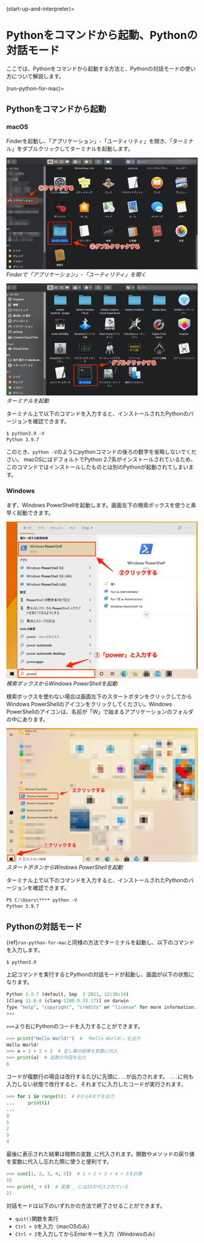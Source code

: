 (start-up-and-interpreter)=

# Pythonをコマンドから起動、Pythonの対話モード

ここでは、Pythonをコマンドから起動する方法と、Pythonの対話モードの使い方について解説します。

(run-python-for-mac)=
## Pythonをコマンドから起動

### macOS
Finderを起動し、「アプリケーション」-「ユーティリティ」を開き、「ターミナル」をダブルクリックしてターミナルを起動します。

![Finderで「アプリケーション」-「ユーティリティ」を開く](./run-python-for-mac-1.png)
*Finderで「アプリケーション」-「ユーティリティ」を開く*

![ターミナルを起動](./run-python-for-mac-2.png)
*ターミナルを起動*

ターミナル上で以下のコマンドを入力すると、インストールされたPythonのバージョンを確認できます。

```console
$ python3.9 -V
Python 3.9.7
```

このとき、`python -V`のようにpythonコマンドの後ろの数字を省略しないでください。
macOSにはデフォルトでPython 2.7系がインストールされているため、このコマンドではインストールしたものとは別のPythonが起動されてしまいます。

### Windows
まず、Windows PowerShellを起動します。画面左下の検索ボックスを使うと素早く起動できます。

![検索ボックスからWindows PowerShellを起動](./run-python-for-win-1.png)
*検索ボックスからWindows PowerShellを起動*

検索ボックスを使わない場合は画面左下のスタートボタンをクリックしてからWindows PowerShellのアイコンをクリックしてください。Windows PowerShellのアイコンは、名前が「W」で始まるアプリケーションのフォルダの中にあります。

![スタートボタンからWindows PowerShellを起動](./run-python-for-win-2.png)
*スタートボタンからWindows PowerShellを起動*

ターミナル上で以下のコマンドを入力すると、インストールされたPythonのバージョンを確認できます。

```console
PS C:\Users\**** python -V
Python 3.9.7
```

## Pythonの対話モード

{ref}`run-python-for-mac`と同様の方法でターミナルを起動し、以下のコマンドを入力します。

```console
$ python3.9
```

上記コマンドを実行するとPythonの対話モードが起動し、画面が以下の状態になります。

```python
Python 3.9.7 (default, Sep  3 2021, 12:36:14)
[Clang 11.0.0 (clang-1100.0.33.17)] on darwin
Type "help", "copyright", "credits" or "license" for more information.
>>>
```

`>>>`より右にPythonのコードを入力することができます。

```python
>>> print("Hello World!")  # 「Hello World!」を出力
Hello World!
>>> a = 1 + 2 + 3  # 足し算の結果を変数に代入
>>> print(a)  # 変数の内容を出力
6
```

コードが複数行の場合は改行するたびに先頭に`...`が出力されます。
`...`に何も入力しない状態で改行すると、それまでに入力したコードが実行されます。

```python
>>> for i in range(5):  # 0から4までを出力
...     print(i)
...
0
1
2
3
4
```

最後に表示された結果は暗黙の変数`_`に代入されます。関数やメソッドの戻り値を変数に代入し忘れた際に使うと便利です。

```python
>>> sum([1, 2, 3, 4, 5])  # 1 + 2 + 3 + 4 + 5を計算
15
>>> print(_ + 6)  # 変数 _ には15が代入されている
21
```

対話モードは以下のいずれかの方法で終了させることができます。

* `quit()`関数を実行
* `Ctrl + D`を入力（macOSのみ）
* `Ctrl + Z`を入力してからEnterキーを入力（Windowsのみ）
